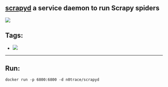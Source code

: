 ## [scrapyd](https://github.com/scrapy/scrapyd) a service daemon to run Scrapy spiders

[![](https://images.microbadger.com/badges/image/n0trace/scrapyd.svg)](https://microbadger.com/images/n0trace/scrapyd "Get your own image badge on microbadger.com")


## Tags:
* [![](https://images.microbadger.com/badges/version/n0trace/scrapyd.svg)](https://microbadger.com/images/n0trace/scrapyd "Get your own version badge on microbadger.com")

---

## Run:

```
docker run -p 6800:6800 -d n0trace/scrapyd
```
